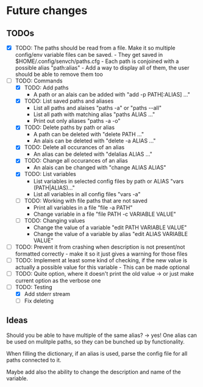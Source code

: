 # Future changes

## TODOs

- [X] TODO: The paths should be read from a file. Make it so multiple config/env variable files can be saved.
          - They get saved in $HOME/.config/senvch/paths.cfg 
	  - Each path is conjoined with a possible alias "path:alias"
          - Add a way to display all of them, the user should be able to remove them too
- [ ] TODO: Commands
  - [X] TODO: Add paths
	- A path or an alais can be added with "add -p PATH[:ALIAS] ..."
  - [X] TODO: List saved paths and aliases
	- List all paths and alaises "paths -a" or "paths --all"
	- List all path with matching alias "paths ALIAS ..."
	- Print out only aliases "paths -a -o"
  - [X] TODO: Delete paths by path or alias
	- A path can be deleted with "delete PATH ..."
	- An alais can be deleted with "delete -a ALIAS ..."
  - [X] TODO: Delete all occurances of an alias
  	- An alias can be deleted with "delalias ALIAS ..."
  - [X] TODO: Change all occurances of an alias
	- An alais can be changed with "change ALIAS ALIAS"
  - [X] TODO: List variables
	- List variables in selected config files by path or ALIAS "vars (PATH|ALIAS)..."
	- List all variables in all config files "vars -a"
  - [ ] TODO: Working with file paths that are not saved
	- Print all variables in a file "file -a PATH"
	- Change variable in a file "file PATH -c VARIABLE VALUE"
  - [ ] TODO: Changing values
	- Change the value of a variable "edit PATH VARIABLE VALUE"
	- Change the value of a variable by alias "edit ALIAS VARIABLE VALUE"
- [ ] TODO: Prevent it from crashing when description is not present/not formatted correctly
      - make it so it just gives a warning for those files
- [ ] TODO: Implement at least some kind of checking, if the new value is actually a possible value for this variable
      - This can be made optional
- [ ] TODO: Quite option, where it doesn't print the old value -> or just make current option as the verbose one
- [ ] TODO: Testing
	- [X] Add stderr stream
	- [ ] Fix deleting
## Ideas

Should you be able to have multiple of the same alias? -> yes!
One alias can be used on mulitple paths, so they can be bunched up by functionality.

When filling the dictionary, if an alias is used, parse the config file for all paths connected to it.

Maybe add also the ability to change the description and name of the variable.
